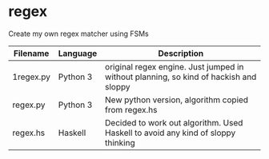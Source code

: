 regex
=====

Create my own regex matcher using FSMs

|Filename  | Language | Description |
|----------|----------|-------------|
|1regex.py | Python 3 | original regex engine. Just jumped in without planning, so kind of hackish and sloppy |
|regex.py  | Python 3 | New python version, algorithm copied from regex.hs
|regex.hs  | Haskell  | Decided to work out algorithm. Used Haskell to avoid any kind of sloppy thinking |
